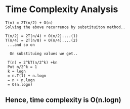# Time Complexity Analysis

    T(n) = 2T(n/2) + O(n)
    Solving the above recurrence by substituiton method..
    
    T(n/2) = 2T(n/4) + O(n/2)....(1)
    T(n/4) = 2T(n/8) + O(n/4)....(2)
     ...and so on
     
      On substituing values we get..
     
     T(n) = 2^kT(n/2^k) +kn
     Put n/2^k = 1
     k = logn
     = n.T(1) + n.logn
     = n + n.logn
     = O(n.logn)
     
   ## Hence, time complexity is O(n.logn)
